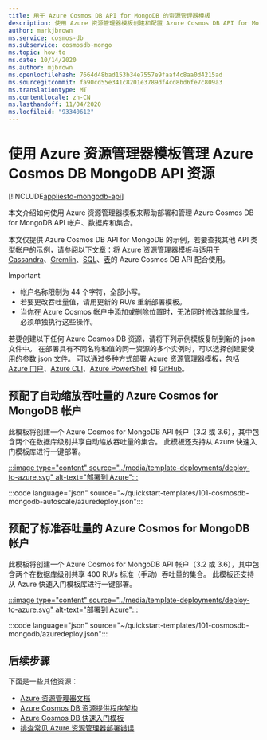 ```yaml
---
title: 用于 Azure Cosmos DB API for MongoDB 的资源管理器模板
description: 使用 Azure 资源管理器模板创建和配置 Azure Cosmos DB API for MongoDB。
author: markjbrown
ms.service: cosmos-db
ms.subservice: cosmosdb-mongo
ms.topic: how-to
ms.date: 10/14/2020
ms.author: mjbrown
ms.openlocfilehash: 7664d48bad153b34e7557e9faaf4c8aa0d4215ad
ms.sourcegitcommit: fa90cd55e341c8201e3789df4cd8bd6fe7c809a3
ms.translationtype: MT
ms.contentlocale: zh-CN
ms.lasthandoff: 11/04/2020
ms.locfileid: "93340612"
---
```

# <a name="manage-azure-cosmos-db-mongodb-api-resources-using-azure-resource-manager-templates"></a>使用 Azure 资源管理器模板管理 Azure Cosmos DB MongoDB API 资源
[!INCLUDE[appliesto-mongodb-api](includes/appliesto-mongodb-api.md)]

本文介绍如何使用 Azure 资源管理器模板来帮助部署和管理 Azure Cosmos DB for MongoDB API 帐户、数据库和集合。

本文仅提供 Azure Cosmos DB API for MongoDB 的示例，若要查找其他 API 类型帐户的示例，请参阅以下文章：将 Azure 资源管理器模板与适用于 [Cassandra](templates-samples-cassandra.md)、[Gremlin](templates-samples-gremlin.md)、[SQL](templates-samples-sql.md)、[表](templates-samples-table.md)的 Azure Cosmos DB API 配合使用。

> [!IMPORTANT]
>
> * 帐户名称限制为 44 个字符，全部小写。
> * 若要更改吞吐量值，请用更新的 RU/s 重新部署模板。
> * 当你在 Azure Cosmos 帐户中添加或删除位置时，无法同时修改其他属性。 必须单独执行这些操作。

若要创建以下任何 Azure Cosmos DB 资源，请将下列示例模板复制到新的 json 文件中。 在部署具有不同名称和值的同一资源的多个实例时，可以选择创建要使用的参数 json 文件。 可以通过多种方式部署 Azure 资源管理器模板，包括 [Azure 门户](../azure-resource-manager/templates/deploy-portal.md)、[Azure CLI](../azure-resource-manager/templates/deploy-cli.md)、[Azure PowerShell](../azure-resource-manager/templates/deploy-powershell.md) 和 [GitHub](../azure-resource-manager/templates/deploy-to-azure-button.md)。

<a id="create-autoscale"></a>

## <a name="azure-cosmos-account-for-mongodb-with-autoscale-provisioned-throughput"></a>预配了自动缩放吞吐量的 Azure Cosmos for MongoDB 帐户

此模板将创建一个 Azure Cosmos for MongoDB API 帐户（3.2 或 3.6），其中包含两个在数据库级别共享自动缩放吞吐量的集合。 此模板还支持从 Azure 快速入门模板库进行一键部署。

[:::image type="content" source="../media/template-deployments/deploy-to-azure.svg" alt-text="部署到 Azure":::](https://portal.azure.com/#create/Microsoft.Template/uri/https%3A%2F%2Fraw.githubusercontent.com%2FAzure%2Fazure-quickstart-templates%2Fmaster%2F101-cosmosdb-mongodb-autoscale%2Fazuredeploy.json)

:::code language="json" source="~/quickstart-templates/101-cosmosdb-mongodb-autoscale/azuredeploy.json":::

<a id="create-manual"></a>

## <a name="azure-cosmos-account-for-mongodb-with-standard-provisioned-throughput"></a>预配了标准吞吐量的 Azure Cosmos for MongoDB 帐户

此模板将创建一个 Azure Cosmos for MongoDB API 帐户（3.2 或 3.6），其中包含两个在数据库级别共享 400 RU/s 标准（手动）吞吐量的集合。 此模板还支持从 Azure 快速入门模板库进行一键部署。

[:::image type="content" source="../media/template-deployments/deploy-to-azure.svg" alt-text="部署到 Azure":::](https://portal.azure.com/#create/Microsoft.Template/uri/https%3A%2F%2Fraw.githubusercontent.com%2FAzure%2Fazure-quickstart-templates%2Fmaster%2F101-cosmosdb-mongodb%2Fazuredeploy.json)

:::code language="json" source="~/quickstart-templates/101-cosmosdb-mongodb/azuredeploy.json":::

## <a name="next-steps"></a>后续步骤

下面是一些其他资源：

* [Azure 资源管理器文档](../azure-resource-manager/index.yml)
* [Azure Cosmos DB 资源提供程序架构](/azure/templates/microsoft.documentdb/allversions)
* [Azure Cosmos DB 快速入门模板](https://azure.microsoft.com/resources/templates/?resourceType=Microsoft.DocumentDB&pageNumber=1&sort=Popular)
* [排查常见 Azure 资源管理器部署错误](../azure-resource-manager/templates/common-deployment-errors.md)